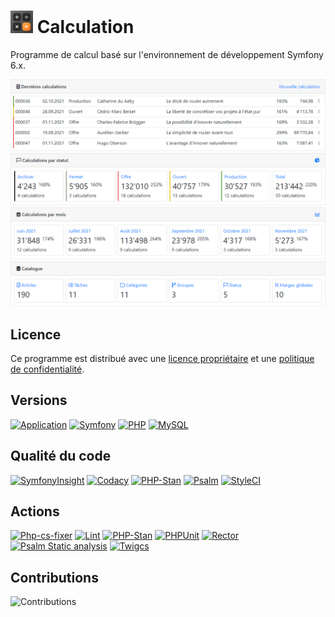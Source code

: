 # ![Icon](public/images/icons/favicon-36x36.png) Calculation

Programme de calcul basé sur l'environnement de développement Symfony 6.x.

![Screenshot](public/help/images/home.png)

## Licence

Ce programme est distribué avec une [licence propriétaire](LICENSE.md) et une [politique de confidentialité](POLICY.md).

## Versions

[![Application](https://img.shields.io/badge/Application-3.0.0-blue)](https://github.com/laurentmuller/calculation)
[![Symfony](https://img.shields.io/badge/Symfony-6.3.3-informational?logo=symfony)](https://symfony.com)
[![PHP](https://img.shields.io/badge/PHP-8.2.5-informational?logo=php)](https://www.php.net)
[![MySQL](https://img.shields.io/badge/MySQL-5.7.32-informational?logo=mysql)](https://www.mysql.com)

## Qualité du code

[![SymfonyInsight](https://insight.symfony.com/projects/b3a90438-77e0-4811-a8df-7ad782a9b62a/mini.svg)](https://insight.symfony.com/projects/b3a90438-77e0-4811-a8df-7ad782a9b62a)
[![Codacy](https://app.codacy.com/project/badge/Grade/47008d380fac4a3ea891c7bd72bddd58)](https://www.codacy.com/gh/laurentmuller/calculation/dashboard?utm_source=github.com&amp;utm_medium=referral&amp;utm_content=laurentmuller/calculation&amp;utm_campaign=Badge_Grade)
[![PHP-Stan](https://img.shields.io/badge/PHPStan-Level%207-brightgreen.svg?style=flat&logo=php)](https://phpstan.org/blog/find-bugs-in-your-code-without-writing-tests)
[![Psalm](https://img.shields.io/badge/Psalm-Level%201-brightgreen.svg?style=flat)](https://psalm.dev/docs/running_psalm/installation/)
[![StyleCI](https://github.styleci.io/repos/229945132/shield?branch=master)](https://github.styleci.io/repos/229945132?branch=master)

## Actions

[![Php-cs-fixer](https://github.com/laurentmuller/calculation/actions/workflows/php-cs-fixer.yaml/badge.svg)](https://github.com/laurentmuller/calculation/actions/workflows/php-cs-fixer.yaml)
[![Lint](https://github.com/laurentmuller/calculation/actions/workflows/lint.yaml/badge.svg)](https://github.com/laurentmuller/calculation/actions/workflows/lint.yaml)
[![PHP-Stan](https://github.com/laurentmuller/calculation/actions/workflows/php-stan.yaml/badge.svg)](https://github.com/laurentmuller/calculation/actions/workflows/php-stan.yaml)
[![PHPUnit](https://github.com/laurentmuller/calculation/actions/workflows/php-unit.yaml/badge.svg)](https://github.com/laurentmuller/calculation/actions/workflows/php-unit.yaml)
[![Rector](https://github.com/laurentmuller/calculation/actions/workflows/rector.yaml/badge.svg)](https://github.com/laurentmuller/calculation/actions/workflows/rector.yaml)
[![Psalm Static analysis](https://github.com/laurentmuller/calculation/actions/workflows/psalm.yaml/badge.svg)](https://github.com/laurentmuller/calculation/actions/workflows/psalm.yaml)
[![Twigcs](https://github.com/laurentmuller/calculation/actions/workflows/twigcs.yaml/badge.svg)](https://github.com/laurentmuller/calculation/actions/workflows/twigcs.yaml)

## Contributions

![Contributions](https://streak-stats.demolab.com?user=laurentmuller&locale=fr&type=png)
